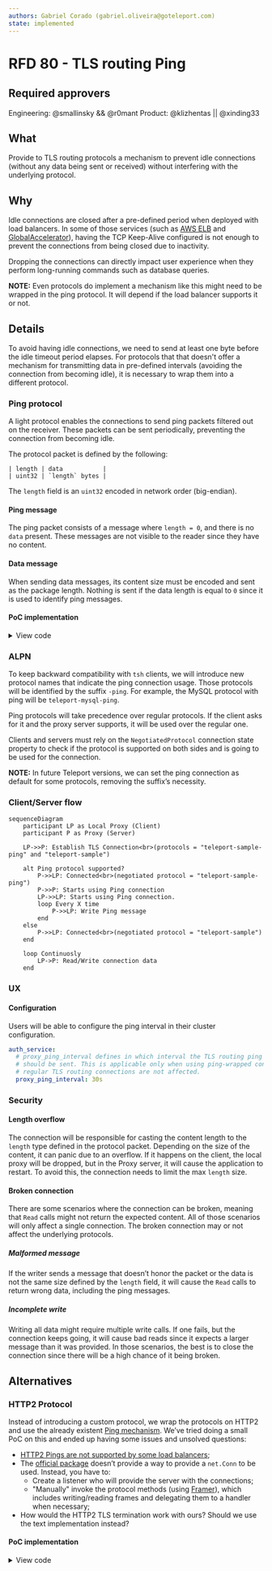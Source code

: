```yaml
---
authors: Gabriel Corado (gabriel.oliveira@goteleport.com)
state: implemented
---
```


# RFD 80 - TLS routing Ping
## Required approvers

Engineering: @smallinsky && @r0mant
Product: @klizhentas || @xinding33

## What

Provide to TLS routing protocols a mechanism to prevent idle connections
(without any data being sent or received) without interfering with the
underlying protocol.

## Why

Idle connections are closed after a pre-defined period when deployed with load
balancers. In some of those services (such as [AWS ELB](https://docs.aws.amazon.com/global-accelerator/latest/dg/introduction-how-it-works.html#about-idle-timeout) and [GlobalAccelerator](https://docs.aws.amazon.com/global-accelerator/latest/dg/introduction-how-it-works.html#about-idle-timeout)),
having the TCP Keep-Alive configured is not enough to prevent the connections
from being closed due to inactivity.

Dropping the connections can directly impact user experience when they perform
long-running commands such as database queries.

**NOTE:** Even protocols do implement a mechanism like this might need to be wrapped
in the ping protocol. It will depend if the load balancer supports it or not.

## Details

To avoid having idle connections, we need to send at least one byte before the
idle timeout period elapses. For protocols that that doesn't offer a mechanism
for transmitting data in pre-defined intervals (avoiding the connection from
becoming idle), it is necessary to wrap them into a different protocol.

### Ping protocol

A light protocol enables the connections to send ping packets filtered out on
the receiver. These packets can be sent periodically, preventing the connection
from becoming idle.

The protocol packet is defined by the following:
```
| length | data           |
| uint32 | `length` bytes |
```

The `length` field is an `uint32` encoded in network order (big-endian).

#### Ping message

The ping packet consists of a message where `length = 0`, and there is no `data`
present. These messages are not visible to the reader since they have no
content.

#### Data message

When sending data messages, its content size must be encoded and sent as the
package length. Nothing is sent if the data length is equal to `0` since it is
used to identify ping messages.

#### PoC implementation

<details>
<summary>View code</summary>

```go
// pingConn wraps a net.Conn and add ping capabilities to it, including the
// `WritePing` function and `Read` (which excludes ping packets).
//
// When using this connection, the packets written will contain an initial data:
// the packet size. When reading, this information is taken into account, but it
// is not returned to the caller.
//
// Ping messages have a packet size of zero and are produced only when
// `WritePing` is called. On `Read`, any Ping packet is discarded.
type pingConn struct {
	net.Conn

	muRead  sync.Mutex
	muWrite sync.Mutex

	// bytesRead number of bytes already read from the current packet.
	bytesRead int
	// currentSize size of bytes of the current packet.
	currentSize uint32
}

func (c *pingConn) Read(p []byte) (int, error) {
	c.muRead.Lock()
	defer c.muRead.Unlock()

	err := c.discardPingReads()
	if err != nil {
		return 0, err
	}

	// Check if the current size is larger than the provided buffer.
	readSize := c.currentSize
	if c.currentSize > uint32(len(p)) {
		readSize = int32(len(p))
	}

	n, err := c.Conn.Read(p[:readSize])
	c.bytesRead += n

	// Check if it has read everything.
	if uint32(c.bytesRead) >= c.currentSize {
		c.bytesRead = 0
		c.currentSize = 0
	}

	return n, err
}

// WritePing writes the ping packet to the connection.
func (c *pingConn) WritePing() error {
	c.muWrite.Lock()
	defer c.muWrite.Unlock()

	return binary.Write(c.Conn, binary.BigEndian, uint32(0))
}

// discardPingReads reads from the wrapped net.Conn until it encounters a
// non-ping packet.
func (c *pingConn) discardPingReads() error {
	if c.bytesRead > 0 {
		return nil
	}

	for c.currentSize == 0 {
		err := binary.Read(c.Conn, binary.BigEndian, &c.currentSize)
		if err != nil {
			return err
		}
	}

	return nil
}

func (c *pingConn) Write(p []byte) (int, error) {
	c.muWrite.Lock()
	defer c.muWrite.Unlock()

	size := uint32(len(p))
	if size == 0 {
		return 0, nil
	}

	// Write packet size.
	if err := binary.Write(c.Conn, binary.BigEndian, size); err != nil {
		return 0, err
	}

	// Iterate until everything is written.
	var written int
	for written < len(p) {
		n, err := c.Conn.Write(p)
		written += n

		if err != nil {
			return written, err
		}
	}

	return written, nil
}
```
</details>

### ALPN

To keep backward compatibility with `tsh` clients, we will introduce new
protocol names that indicate the ping connection usage. Those protocols will be
identified by the suffix `-ping`. For example, the MySQL protocol with ping will
be `teleport-mysql-ping`.

Ping protocols will take precedence over regular protocols. If the client asks
for it and the proxy server supports, it will be used over the regular one.

Clients and servers must rely on the `NegotiatedProtocol` connection state
property to check if the protocol is supported on both sides and is going to be
used for the connection.

**NOTE:** In future Teleport versions, we can set the ping connection as default
for some protocols, removing the suffix’s necessity.

### Client/Server flow

```mermaid
sequenceDiagram
    participant LP as Local Proxy (Client)
    participant P as Proxy (Server)

    LP->>P: Establish TLS Connection<br>(protocols = "teleport-sample-ping" and "teleport-sample")
    
    alt Ping protocol supported?
        P->>LP: Connected<br>(negotiated protocol = "teleport-sample-ping")
        P->>P: Starts using Ping connection
        LP->>LP: Starts using Ping connection.
        loop Every X time
            P->>LP: Write Ping message
        end
    else
        P->>LP: Connected<br>(negotiated protocol = "teleport-sample")
    end

    loop Continuosly
        LP->P: Read/Write connection data
    end
```

### UX

#### Configuration

Users will be able to configure the ping interval in their cluster
configuration.

```yaml
auth_service:
  # proxy_ping_interval defines in which interval the TLS routing ping message
  # should be sent. This is applicable only when using ping-wrapped connections,
  # regular TLS routing connections are not affected.
  proxy_ping_interval: 30s
```

### Security

#### Length overflow

The connection will be responsible for casting the content length to the
`length` type defined in the protocol packet. Depending on the size of the
content, it can panic due to an overflow. If it happens on the client, the
local proxy will be dropped, but in the Proxy server, it will cause the
application to restart. To avoid this, the connection needs to limit the max
`length` size.

#### Broken connection

There are some scenarios where the connection can be broken, meaning that `Read`
calls might not return the expected content. All of those scenarios will only
affect a single connection. The broken connection may or not affect the
underlying protocols.

##### Malformed message

If the writer sends a message that doesn’t honor the packet or the data is not
the same size defined by the `length` field, it will cause the `Read` calls to
return wrong data, including the ping messages.

##### Incomplete write

Writing all data might require multiple write calls. If one fails, but the
connection keeps going, it will cause bad reads since it expects a larger
message than it was provided. In those scenarios, the best is to close the
connection since there will be a high chance of it being broken.

## Alternatives

### HTTP2 Protocol

Instead of introducing a custom protocol, we wrap the protocols on HTTP2 and
use the already existent [Ping mechanism](https://httpwg.org/specs/rfc7540.html#PING).
We’ve tried doing a small PoC on this and ended up having some issues and
unsolved questions:

* [HTTP2 Pings are not supported by some load balancers](https://stackoverflow.com/questions/66818645/http2-ping-frames-over-aws-alb-grpc-keepalive-ping);
* The [official package](https://pkg.go.dev/golang.org/x/net/http2) doesn’t
  provide a way to provide a `net.Conn` to be used. Instead, you have to:
    * Create a listener who will provide the server with the connections;
    * "Manually" invoke the protocol methods (using [Framer](https://pkg.go.dev/golang.org/x/net/http2#Framer)), which includes
      writing/reading frames and delegating them to a handler when necessary;
* How would the HTTP2 TLS termination work with ours? Should we use the text
  implementation instead?

#### PoC implementation

<details>
<summary>View code</summary>

```go
package main

import (
	"context"
	"fmt"
	"io"
	"net/http"
	"net/http/httptest"
	"time"
)

// flushWriter uses http.Fluser to perform the writes.
// It implements WriterCloser although the Close won't do anything.
type flushWriter struct {
	w io.Writer
	f http.Flusher
}

func (fw *flushWriter) Write(b []byte) (int, error) {
	n, err := fw.w.Write(b)
	fw.f.Flush()
	return n, err
}

func (fw *flushWriter) Close() error { return nil }

// h2Conn implements Read/Write/Close functions that is going to
// be backed by http connection.
type h2Conn struct {
	r io.Reader
	w io.WriteCloser
}

func (c *h2Conn) Read(b []byte) (int, error) {
	return c.r.Read(b)
}

func (c *h2Conn) Write(b []byte) (int, error) {
	return c.w.Write(b)
}

func (c *h2Conn) Close() error {
	return c.w.Close()
}

func netConnH2Server(rw http.ResponseWriter, req *http.Request) (*h2Conn, error) {
	if !req.ProtoAtLeast(2, 0) {
		return nil, fmt.Errorf("not http2")
	}

	flusher, ok := rw.(http.Flusher)
	if !ok {
		return nil, fmt.Errorf("not supported")
	}

	// Write initial headers.
	rw.WriteHeader(http.StatusOK)
	flusher.Flush()

	return &h2Conn{req.Body, &flushWriter{rw, flusher}}, nil
}

func netConnH2Client(client *http.Client, url string) (*h2Conn, error) {
	// Make synchronous reader.
	reader, writer := io.Pipe()

	req, err := http.NewRequest(http.MethodPost, url, reader)
	if err != nil {
		return nil, err
	}

	resp, err := client.Do(req)
	if err != nil {
		return nil, err
	}

	return &h2Conn{resp.Body, writer}, nil
}

type handler struct {
	ctx         context.Context
	dataWritten []byte
}

func (h *handler) ServeHTTP(rw http.ResponseWriter, req *http.Request) {
	conn, err := netConnH2Server(rw, req)
	panicOnErr(err)

	ticker := time.NewTicker(100 * time.Millisecond)
	defer ticker.Stop()
	for {
		select {
		case <-h.ctx.Done():
			return
		case <-ticker.C:
			_, err := conn.Write(h.dataWritten)
			panicOnErr(err)
		}
	}
}

func main() {
	dataWritten := []byte("hello h2")
	ctx, cancel := context.WithTimeout(context.Background(), 5*time.Second)
	defer cancel()

	// Create http2 server.
	server := httptest.NewUnstartedServer(&handler{ctx, dataWritten})
	server.EnableHTTP2 = true
	server.StartTLS()
	defer server.Close()

	// Start client.
	conn, err := netConnH2Client(server.Client(), server.URL)
	panicOnErr(err)

	buf := make([]byte, len(dataWritten))
	for {
		n, err := conn.Read(buf)
		if err != nil {
			if err == io.EOF{
				return
			}

			panic(err)
		}

		fmt.Println("read:", string(buf[:n]))
	}
}

func panicOnErr(err error) {
	if err != nil {
		panic(err)
	}
}
```
</details>
